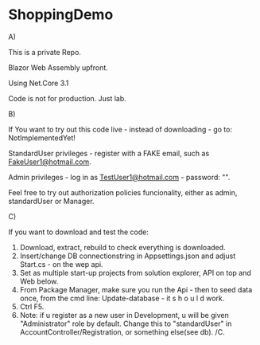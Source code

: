 # ShoppingDemo

A)

This is a private Repo. 

Blazor Web Assembly upfront. 

Using Net.Core 3.1

Code is not for production. 
Just lab.

B)

If You want to try out this code live - instead of downloading - go to: NotImplementedYet!

StandardUser privileges - register with a FAKE email, such as FakeUser1@hotmail.com.

Admin privileges - log in as TestUser1@hotmail.com - password: "".

Feel free to try out authorization policies funcionality, either as admin, standardUser or Manager.

C)

If you want to download and test the code:

1. Download, extract, rebuild to check everything is downloaded.
2. Insert/change DB connectionstring in Appsettings.json and adjust Start.cs - on the wep api.
3. Set as multiple start-up projects from solution explorer, API on top and Web below.
4. From Package Manager, make sure you run the Api - then to seed data once, from the cmd line: Update-database  - it s h o u l d work.
5. Ctrl F5.
6. Note: if u register as a new user in Development, u will be given "Administrator" role by default. Change this to "standardUser" in AccountController/Registration,
   or something else(see db).
  /C.
